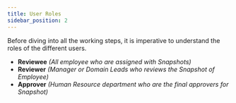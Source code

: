 ```yaml
---
title: User Roles
sidebar_position: 2
---
```

Before diving into all the working steps, it is imperative to understand the roles of the different users.

* **Reviewee** *(All employee who are assigned with Snapshots)*
* **Reviewer** *(Manager or Domain Leads who reviews the Snapshot of Employee)*
* **Approver** *(Human Resource department who are the final approvers for Snapshot)*

